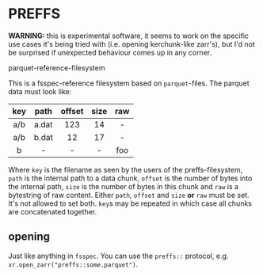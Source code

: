 # PREFFS

**WARNING:** this is experimental software, it seems to work on the specific use cases it's being tried with (i.e. opening kerchunk-like zarr's), but I'd not be surprised if unexpected behaviour comes up in any corner.

parquet-reference-filesystem

This is a fsspec-reference filesystem based on `parquet`-files. The parquet data must look like:

| key | path | offset | size | raw |
|:---:|:----:|:------:|:----:|:---:|
| a/b | a.dat | 123 | 14 | - |
| a/b | b.dat | 12 | 17 | - |
| b   | - | - | - | foo |

Where `key` is the filename as seen by the users of the preffs-filesystem, `path` is the internal path to a data chunk, `offset` is the number of bytes into the internal path, `size` is the number of bytes in this chunk and `raw` is a bytestring of raw content. Either `path`, `offset` and `size` **or** `raw` must be set. It's not allowed to set both.
`key`s may be repeated in which case all chunks are concatenated together.

## opening

Just like anything in `fsspec`. You can use the `preffs::` protocol, e.g. `xr.open_zarr("preffs::some.parquet")`.
